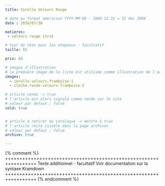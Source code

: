 ```yaml
---
title: Corolle Velours Rouge

# date au format americain YYYY-MM-DD - 2009-12-31 = 31 dec 2009
date : 2016/07/30

matieres:
 - velours rouge strié

# tour de tête pour les chapeaux - facultatif
taille: 55

prix: 65

# images d'illustration
# la première image de la liste est utilisée comme illustration de l'article dans les pages de listing.
images:
  - corolle-velours-framboise-1
  - cloche-ronde-velours-framboise-2

# article vendu -> true
# l'article est alors signalé comme vendu sur le site
# valeur par defaut : false
sold: true


# article à retirer du catalogue -> mettre à true
# l'article reste visible dans la page archives
# valeur par defaut : false
archive: true

---
```

{% comment %} +++++++++++++++++++++++++++++++++++++++++++++++++++++++++++++++++
              Texte additionnel - facultatif
              Voir documentation sur la syntaxe Kramdown
+++++++++++++++++++++++++++++++++++++++++++++++++++++++++++++++++ {% endcomment %}
